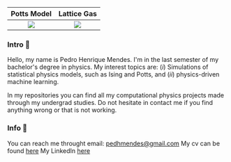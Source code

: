 Potts Model           |  Lattice Gas
:-------------------------:|:-------------------------:
![](https://github.com/pedhmendes/useful-things/blob/main/figs/Q10_T025_HB.gif)  |  ![](https://github.com/pedhmendes/useful-things/blob/main/figs/lattice_gas.gif)

### Intro 👋
Hello, my name is Pedro Henrique Mendes. 
I'm in the last semester of my bachelor's degree in physics.
My interest topics are: (_i_) Simulations of statistical physics models, such as Ising and Potts, and (_ii_) physics-driven machine learning.


In my repositories you can find all my computational physics projects made through my undergrad studies.
Do not hesitate in contact me if you find anything wrong or that is not working.

### Info 💬
You can reach me throught email: [pedhmendes@gmail.com](mailto:pedhmendes@gmail.com)
My cv can be found [here](https://drive.google.com/file/d/1eBzAitWwbb5uziqHitLMYRg_wI4yxji6/view?usp=sharing)
My LinkedIn [here](https://www.linkedin.com/in/pedhmendes/)

<!--
### Hi there 👋
**pedhmendes/pedhmendes** is a ✨ _special_ ✨ repository because its `README.md` (this file) appears on your GitHub profile.

Here are some ideas to get you started:

- 🔭 I’m currently working on ...
- 🌱 I’m currently learning ...
- 👯 I’m looking to collaborate on ...
- 🤔 I’m looking for help with ...
- 💬 Ask me about ...
- 📫 How to reach me: ...
- 😄 Pronouns: ...
- ⚡ Fun fact: ...
-->

